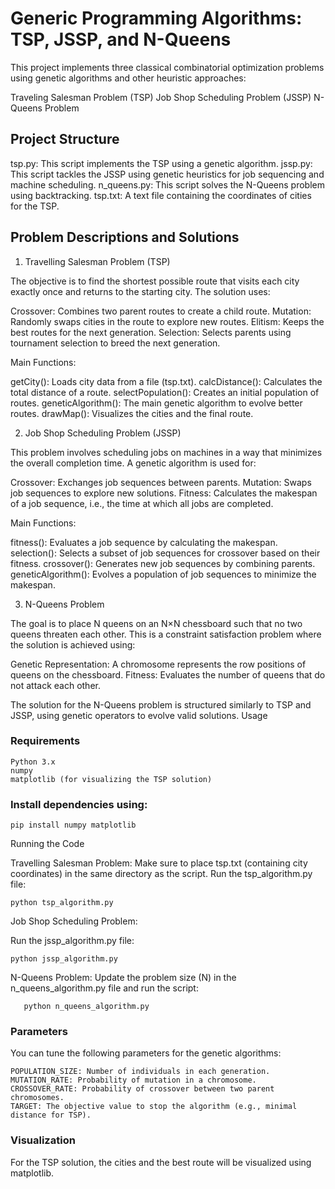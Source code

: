 # Generic Programming Algorithms: TSP, JSSP, and N-Queens

This project implements three classical combinatorial optimization problems using genetic algorithms and other heuristic approaches:

Traveling Salesman Problem (TSP)
Job Shop Scheduling Problem (JSSP)
N-Queens Problem


## Project Structure

tsp.py: This script implements the TSP using a genetic algorithm.
jssp.py: This script tackles the JSSP using genetic heuristics for job sequencing and machine scheduling.
n_queens.py: This script solves the N-Queens problem using backtracking.
tsp.txt: A text file containing the coordinates of cities for the TSP.

## Problem Descriptions and Solutions
1. Travelling Salesman Problem (TSP)

The objective is to find the shortest possible route that visits each city exactly once and returns to the starting city. The solution uses:

Crossover: Combines two parent routes to create a child route.
Mutation: Randomly swaps cities in the route to explore new routes.
Elitism: Keeps the best routes for the next generation.
Selection: Selects parents using tournament selection to breed the next generation.

Main Functions:

getCity(): Loads city data from a file (tsp.txt).
calcDistance(): Calculates the total distance of a route.
selectPopulation(): Creates an initial population of routes.
geneticAlgorithm(): The main genetic algorithm to evolve better routes.
drawMap(): Visualizes the cities and the final route.

2. Job Shop Scheduling Problem (JSSP)

This problem involves scheduling jobs on machines in a way that minimizes the overall completion time. A genetic algorithm is used for:

Crossover: Exchanges job sequences between parents.
Mutation: Swaps job sequences to explore new solutions.
Fitness: Calculates the makespan of a job sequence, i.e., the time at which all jobs are completed.

Main Functions:

fitness(): Evaluates a job sequence by calculating the makespan.
selection(): Selects a subset of job sequences for crossover based on their fitness.
crossover(): Generates new job sequences by combining parents.
geneticAlgorithm(): Evolves a population of job sequences to minimize the makespan.

3. N-Queens Problem

The goal is to place N queens on an N×N chessboard such that no two queens threaten each other. This is a constraint satisfaction problem where the solution is achieved using:

Genetic Representation: A chromosome represents the row positions of queens on the chessboard.
Fitness: Evaluates the number of queens that do not attack each other.

The solution for the N-Queens problem is structured similarly to TSP and JSSP, using genetic operators to evolve valid solutions.
Usage

### Requirements

    Python 3.x
    numpy
    matplotlib (for visualizing the TSP solution)

### Install dependencies using:
    pip install numpy matplotlib
Running the Code

Travelling Salesman Problem:
Make sure to place tsp.txt (containing city coordinates) in the same directory as the script.
Run the tsp_algorithm.py file:

    python tsp_algorithm.py

Job Shop Scheduling Problem:

Run the jssp_algorithm.py file:

    python jssp_algorithm.py

N-Queens Problem:
Update the problem size (N) in the n_queens_algorithm.py file and run the script:

       python n_queens_algorithm.py

### Parameters

You can tune the following parameters for the genetic algorithms:

    POPULATION_SIZE: Number of individuals in each generation.
    MUTATION_RATE: Probability of mutation in a chromosome.
    CROSSOVER_RATE: Probability of crossover between two parent chromosomes.
    TARGET: The objective value to stop the algorithm (e.g., minimal distance for TSP).

### Visualization

For the TSP solution, the cities and the best route will be visualized using matplotlib.